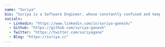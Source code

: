 ```yaml
---
name: "Suriya"
bio: "Suriya is a Software Engineer, whose constantly confused and keeps getting lost in the complexity of reality"
socials:
  - Linkedin: "https://www.linkedin.com/in/suriya-ganesh/"
  - Github: "https://github.com/suriya-ganesh"
  - Twitter: "https://twitter.com/suriyagane"
  - Blog: "https://suriya.cc"
---
```

